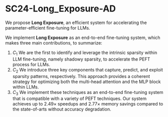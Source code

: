 # SC24-Long_Exposure-AD

We propose **Long Exposure**, an efficient system for accelerating the parameter-efficient fine-tuning for LLMs. 

We implement **Long Exposure** as an end-to-end fine-tuning system, which makes three main contributions, to summarize: 

1. $C_1$ We are the first to identify and leverage the intrinsic sparsity within LLM fine-tuning, namely shadowy sparsity, to accelerate the PEFT process for LLMs.
2. $C_2$ We introduce three key components that capture, predict, and exploit sparsity patterns, respectively. This approach provides a coherent strategy for optimizing both the multi-head attention and the MLP block within LLMs.
3. $C_3$ We implement these techniques as an end-to-end fine-tuning system that is compatible with a variety of PEFT techniques. Our system achieves up to 2.49× speedups and 2.77× memory savings compared to the state-of-arts without accuracy degradation.
